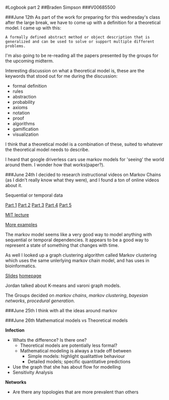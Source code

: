 #Logbook part 2
##Braden Simpson
###V00685500

###June 12th
As part of the work for preparing for this wednesday's class after the large break, we have to come up with a definition for a theoretical model.  I came up with this: 

```
A formally defined abstract method or object description that is generalized and can be used to solve or support multiple different problems.
```

I'm also going to be re-reading all the papers presented by the groups for the upcoming midterm.

Interesting discussion on what a theoretical model is, these are the keywords that stood out for me during the discussion: 

* formal definition
* rules
* abstraction
* probability
* axioms
* notation
* proof
* algorithms
* gamification
* visualization

I think that a theoretical model is a combination of these, suited to whatever the theoretical model needs to describe. 



I heard that google driverless cars use markov models for 'seeing' the world around them.  I wonder how that works(paper?).

###June 24th
I decided to research instructional videos on Markov Chains (as I didn't really know what they were), and I found a ton of online videos about it.

Sequential or temporal data

[Part 1](http://www.youtube.com/watch?v=uvYTGEZQTEs)
[Part 2](http://www.youtube.com/watch?v=jtHBfLtMq4U)
[Part 3](http://www.youtube.com/watch?v=P8DuuiINAo4)
[Part 4](http://www.youtube.com/watch?v=31X-M4okAI0)
[Part 5](http://www.youtube.com/watch?v=-kwnnNSGFMc)

[MIT lecture](http://www.youtube.com/watch?v=IkbkEtOOC1Y)

[More examples](http://www.youtube.com/watch?v=Pce7KKeUf5w&list=PLF0F6A0B336591076)

The markov model seems like a very good way to model anything with sequential or temporal dependencies.  It appears to be a good way to represent a state of something that changes with time.  

As well I looked up a graph clustering algorithm called Markov clustering which uses the same unlerlying markov chain model, and has uses in bioinformatics.  

[Slides](http://www.cs.ucsb.edu/~xyan/classes/CS595D-2009winter/MCL_Presentation2.pdf)
[homepage](http://www.micans.org/mcl/)

Jordan talked about K-means and varoni graph models.

The Groups decided on *markov chains*, *markov clustering*, *bayesian networks*, *procedural generation*.


###June 25th
I think with all the ideas around markov 

###June 26th 
Mathematical models vs Theoretical models

**Infection**

* Whats the difference?  Is there one?
  * Theoretical models are potentially less formal?
  * Mathematical modeling is always a trade off between
    * Simple models: highlight qualitattive behaviour
    * Detailed models; specific quantitative predictions
* Use the graph that she has about flow for modelling
* Sensitivity Analysis


**Networks**

* Are there any topologies that are more prevalent than others





